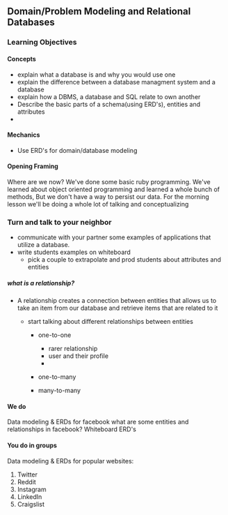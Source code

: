 ## Domain/Problem Modeling and Relational Databases

### Learning Objectives

#### Concepts
- explain what a database is and why you would use one
- explain the difference between a database managment system and a database
- explain how a DBMS, a database and SQL relate to own another
- Describe the basic parts of a schema(using ERD's), entities and attributes
-

#### Mechanics
- Use ERD's for domain/database modeling

#### Opening Framing
Where are we now? We've done some basic ruby programming. We've learned about object oriented programming and learned a whole bunch of methods, But we don't have a way to persist our data. For the morning lesson we'll be doing a whole lot of talking and conceptualizing

### Turn and talk to your neighbor
- communicate with your partner some examples of applications that utilize a database.
- write students examples on whiteboard
  - pick a couple to extrapolate and prod students about attributes and entities

##### what is a relationship?
- A relationship creates a connection between entities that allows us to take an item from our database and retrieve items that are related to it

  - start talking about different relationships between entities
    - one-to-one
      - rarer relationship
      - user and their profile
      - 

    - one-to-many
    - many-to-many

#### We do
Data modeling & ERDs for facebook
what are some entities and relationships in facebook?
Whiteboard ERD's

#### You do in groups
Data modeling & ERDs for popular websites:
1. Twitter
2. Reddit
3. Instagram
4. LinkedIn
5. Craigslist
